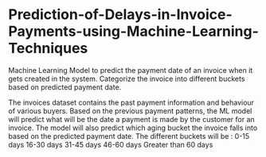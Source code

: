 # Prediction-of-Delays-in-Invoice-Payments-using-Machine-Learning-Techniques
Machine Learning Model to predict the payment date of an invoice when it gets created in the system.
Categorize the invoice into different buckets based on predicted payment date.

The invoices dataset contains the past payment information and behaviour of various buyers. Based on the previous payment patterns, the ML model will predict what will be the date a payment is made by the customer for an invoice.
The model will also predict which aging bucket the invoice falls into based on the predicted payment date.
The different buckets will be :
0-15 days
16-30 days
31-45 days
46-60 days
Greater than 60 days
